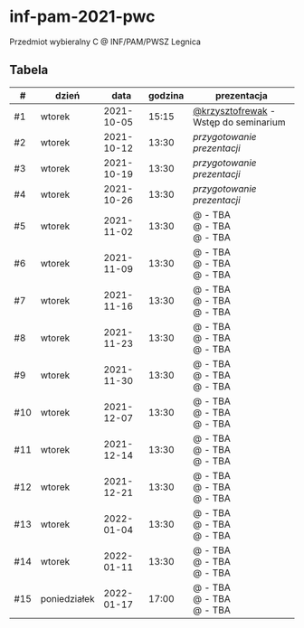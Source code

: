 # inf-pam-2021-pwc
Przedmiot wybieralny C @ INF/PAM/PWSZ Legnica

## Tabela 

| # | dzień | data | godzina | prezentacja |
| --- | --- | --- | --- | --- |
| #1 | wtorek | 2021-10-05 | 15:15 | [@krzysztofrewak](https://github.com/krzysztofrewak) - Wstęp do seminarium |
| #2 | wtorek | 2021-10-12 | 13:30 | *przygotowanie prezentacji* |
| #3 | wtorek | 2021-10-19 | 13:30 | *przygotowanie prezentacji*  |
| #4 | wtorek | 2021-10-26 | 13:30 | *przygotowanie prezentacji*  |
| #5 | wtorek | 2021-11-02 | 13:30 | @ - TBA <br> @ - TBA <br> @ - TBA |
| #6 | wtorek | 2021-11-09 | 13:30 | @ - TBA <br> @ - TBA <br> @ - TBA |
| #7 | wtorek | 2021-11-16 | 13:30 | @ - TBA <br> @ - TBA <br> @ - TBA |
| #8 | wtorek | 2021-11-23 | 13:30 | @ - TBA <br> @ - TBA <br> @ - TBA |
| #9 | wtorek | 2021-11-30 | 13:30 | @ - TBA <br> @ - TBA <br> @ - TBA |
| #10 | wtorek | 2021-12-07 | 13:30 | @ - TBA <br> @ - TBA <br> @ - TBA |
| #11 | wtorek | 2021-12-14 | 13:30 | @ - TBA <br> @ - TBA <br> @ - TBA |
| #12 | wtorek | 2021-12-21 | 13:30 | @ - TBA <br> @ - TBA <br> @ - TBA |
| #13 | wtorek | 2022-01-04 | 13:30 | @ - TBA <br> @ - TBA <br> @ - TBA |
| #14 | wtorek | 2022-01-11 | 13:30 | @ - TBA <br> @ - TBA <br> @ - TBA |
| #15 | poniedziałek | 2022-01-17 | 17:00 | @ - TBA <br> @ - TBA <br> @ - TBA |
